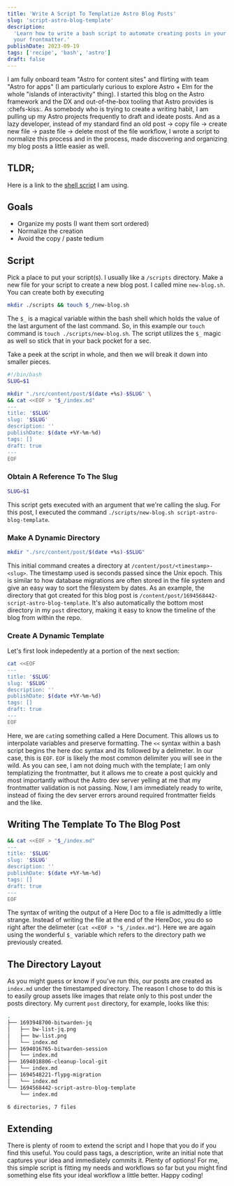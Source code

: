 ```yaml
---
title: 'Write A Script To Templatize Astro Blog Posts'
slug: 'script-astro-blog-template'
description:
  'Learn how to write a bash script to automate creating posts in your astro blog and templatize
  your frontmatter.'
publishDate: 2023-09-19
tags: ['recipe', 'bash', 'astro']
draft: false
---
```


I am fully onboard team "Astro for content sites" and flirting with team "Astro for apps" (I am
particularly curious to explore Astro + Elm for the whole "islands of interactivity" thing). I
started this blog on the Astro framework and the DX and out-of-the-box tooling that Astro provides
is :chefs-kiss:. As somebody who is trying to create a writing habit, I am pulling up my Astro
projects frequently to draft and ideate posts. And as a lazy developer, instead of my standard find
an old post -> copy file -> create new file -> paste file -> delete most of the file workflow, I
wrote a script to normalize this process and in the process, made discovering and organizing my blog
posts a little easier as well.

## TLDR;

Here is a link to the
[shell script](https://github.com/johnmcguin/blog/blob/main/scripts/new-blog.sh) I am using.

## Goals

- Organize my posts (I want them sort ordered)
- Normalize the creation
- Avoid the copy / paste tedium

## Script

Pick a place to put your script(s). I usually like a `/scripts` directory. Make a new file for your
script to create a new blog post. I called mine `new-blog.sh`. You can create both by executing

```bash
mkdir ./scripts && touch $_/new-blog.sh
```

The `$_` is a magical variable within the bash shell which holds the value of the last argument of
the last command. So, in this example our `touch` command is `touch ./scripts/new-blog.sh`. The
script utilizes the `$_` magic as well so stick that in your back pocket for a sec.

Take a peek at the script in whole, and then we will break it down into smaller pieces.

```bash
#!/bin/bash
SLUG=$1

mkdir "./src/content/post/$(date +%s)-$SLUG" \
&& cat <<EOF > "$_/index.md"
---
title: '$SLUG'
slug: '$SLUG'
description: ''
publishDate: $(date +%Y-%m-%d)
tags: []
draft: true
---
EOF
```

### Obtain A Reference To The Slug

```bash
SLUG=$1
```

This script gets executed with an argument that we're calling the slug. For this post, I executed
the command `./scripts/new-blog.sh script-astro-blog-template`.

### Make A Dynamic Directory

```bash
mkdir "./src/content/post/$(date +%s)-$SLUG"
```

This initial command creates a directory at `/content/post/<timestamp>-<slug>`. The timestamp used
is seconds passed since the Unix epoch. This is similar to how database migrations are often stored
in the file system and give an easy way to sort the filesystem by dates. As an example, the
directory that got created for this blog post is
`/content/post/1694568442-script-astro-blog-template`. It's also automatically the bottom most
directory in my `post` directory, making it easy to know the timeline of the blog from within the
repo.

### Create A Dynamic Template

Let's first look indepedently at a portion of the next section:

```bash
cat <<EOF
---
title: '$SLUG'
slug: '$SLUG'
description: ''
publishDate: $(date +%Y-%m-%d)
tags: []
draft: true
---
EOF
```

Here, we are `cat`ing something called a Here Document. This allows us to interpolate variables and
preserve formatting. The `<<` syntax within a bash script begins the here doc syntax and its
followed by a delimeter. In our case, this is `EOF`. `EOF` is likely the most common delimiter you
will see in the wild. As you can see, I am not doing much with the template; I am only templatizing
the frontmatter, but it allows me to create a post quickly and most importantly without the Astro
dev server yelling at me that my frontmatter validation is not passing. Now, I am immediately ready
to write, instead of fixing the dev server errors around required frontmatter fields and the like.

## Writing The Template To The Blog Post

```bash
&& cat <<EOF > "$_/index.md"
---
title: '$SLUG'
slug: '$SLUG'
description: ''
publishDate: $(date +%Y-%m-%d)
tags: []
draft: true
---
EOF
```

The syntax of writing the output of a Here Doc to a file is admittedly a little strange. Instead of
writing the file at the end of the HereDoc, you do so right after the delimeter
(`cat <<EOF > "$_/index.md"`). Here we are again using the wonderful `$_` variable which refers to
the directory path we previously created.

## The Directory Layout

As you might guess or know if you've run this, our posts are created as `index.md` under the
timestamped directory. The reason I chose to do this is to easily group assets like images that
relate only to this post under the posts directory. My current `post` directory, for example, looks
like this:

```bash
.
├── 1693948700-bitwarden-jq
│   ├── bw-list-jq.png
│   ├── bw-list.png
│   └── index.md
├── 1694016765-bitwarden-session
│   └── index.md
├── 1694018806-cleanup-local-git
│   └── index.md
├── 1694548221-flypg-migration
│   └── index.md
└── 1694568442-script-astro-blog-template
    └── index.md

6 directories, 7 files

```

## Extending

There is plenty of room to extend the script and I hope that you do if you find this useful. You
could pass tags, a description, write an initial note that captures your idea and immediately
commits it. Plenty of options! For me, this simple script is fitting my needs and workflows so far
but you might find something else fits your ideal workflow a little better. Happy coding!

